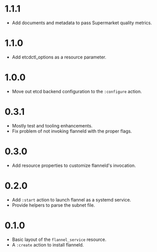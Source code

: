 # 1.1.1

* Add documents and metadata to pass Supermarket quality metrics.

# 1.1.0

* Add etcdctl_options as a resource parameter.

# 1.0.0

* Move out etcd backend configuration to the `:configure` action.

# 0.3.1

* Mostly test and tooling enhancements.
* Fix problem of not invoking flanneld with the proper flags.

# 0.3.0

* Add resource properties to customize flanneld's invocation.

# 0.2.0

* Add `:start` action to launch flannel as a systemd service.
* Provide helpers to parse the subnet file.

# 0.1.0

* Basic layout of the `flannel_service` resource.
* A `:create` action to install flanneld.
